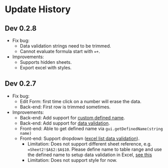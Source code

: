 # Update History
## Dev 0.2.8
  - Fix bug:
    - Data validation strings need to be trimmed.
    - Cannot evaluate formula start with ```=+```.
  - Improvements:
    - Supports hidden sheets.
    - Export excel with styles.

## Dev 0.2.7
 - Fix bug:
    - Edit Form: first time click on a number will erase the data.
    - Back-end: First row is trimmed sometimes.
 - Improvements:
    - Back-end: Add support for [custom defined name](https://support.office.com/en-us/article/define-and-use-names-in-formulas-4d0f13ac-53b7-422e-afd2-abd7ff379c64).
    - Back-end: Add support for [data validation](https://support.office.com/en-us/article/apply-data-validation-to-cells-29fecbcc-d1b9-42c1-9d76-eff3ce5f7249).
    - Front-end: Able to get defined name via ```gui.getDefinedName(string name)```
    - Front-end: Support dropdown ([excel list data validation](https://support.office.com/en-us/article/apply-data-validation-to-cells-29fecbcc-d1b9-42c1-9d76-eff3ce5f7249)).
        - Limitation: Does not support different sheet reference,
        e.g. ```=Sheet2!$A$2:$A$10```. Please define name to table range
        and use the defined name to setup data validation in Excel, [see this](https://www.contextures.com/xlDataVal01.html)
        - Limitation: Does not support style for now.
